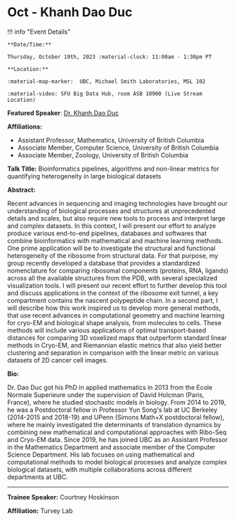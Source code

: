 # Oct - Khanh Dao Duc

!!! info "Event Details"

    **Date/Time:**

    Thursday, October 19th, 2023 :material-clock: 11:00am - 1:30pm PT

    **Location:**

    :material-map-marker:  UBC, Michael Smith Laboratories, MSL 102

    :material-video: SFU Big Data Hub, room ASB 10900 (Live Stream Location)

<!-- **RSVP:**

If you are interested in attending this seminar *in person*, please fill out [the RSVP form].

 -->

**Featured Speaker**: [Dr. Khanh Dao Duc](https://kdaoduc.com/)

**Affiliations:**

- Assistant Professor, Mathematics, University of British Columbia
- Associate Member, Computer Science, University of British Columbia
- Associate Member, Zoology, University of British Columbia

**Talk Title:** Bioinformatics pipelines, algorithms and non-linear metrics for quantifying heterogeneity in large biological datasets

**Abstract:**

Recent advances in sequencing and imaging technologies have brought our understanding of biological processes and structures at unprecedented details and scales, but also require new tools to process and interpret large and complex datasets. In this context, I will present our effort to analyze produce various end-to-end pipelines, databases and softwares that combine bioinformatics with mathematical and machine learning methods. One prime application will be to investigate the structural and functional heterogeneity of the ribosome from structural data. For that purpose, my group recently developed a database that provides a standardized nomenclature for comparing ribosomal components (proteins, RNA, ligands) across all the available structures from the PDB, with several specialized visualization tools. I will present our recent effort to further develop this tool and discuss applications in the context of the ribosome exit tunnel, a key compartment contains the nascent polypeptide chain. In a second part, I will describe how this work inspired us to develop more general methods, that use recent advances in computational geometry and machine learning for cryo-EM and biological shape analysis, from molecules to cells. These methods will include various applications of optimal transport-based distances for comparing 3D voxelized maps that outperform standard linear methods in Cryo-EM, and Riemannian elastic metrics that also yield better clustering and separation in comparison with the linear metric on various datasets of 2D cancer cell images.

**Bio:**

Dr. Dao Duc got his PhD in applied mathematics in 2013 from the Ecole Normale Superieure under the supervision of David Holcman (Paris, France), where he studied stochastic models in biology. From 2014 to 2019, he was a Postdoctoral fellow in Professor Yun Song's lab at UC Berkeley (2014-2015 and 2018-19) and UPenn (Simons Math+X postdoctoral fellow), where he mainly investigated the determinants of translation dynamics by combining new mathematical and computational approaches with Ribo-Seq and Cryo-EM data. Since 2019, he has joined UBC as an Assistant Professor in the Mathematics Department and associate member of the Computer Science Department. His lab focuses on using mathematical and computational methods to model biological processes and analyze complex biological datasets, with multiple collaborations across different departments at UBC.

---

**Trainee Speaker:**  Courtney Hoskinson

**Affiliation:** Turvey Lab

<!-- **Talk Title**: TBA  -->
